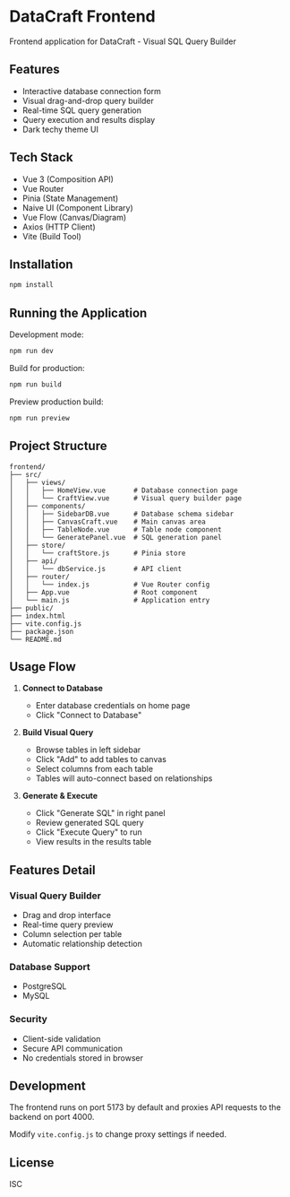# DataCraft Frontend

Frontend application for DataCraft - Visual SQL Query Builder

## Features

- Interactive database connection form
- Visual drag-and-drop query builder
- Real-time SQL query generation
- Query execution and results display
- Dark techy theme UI

## Tech Stack

- Vue 3 (Composition API)
- Vue Router
- Pinia (State Management)
- Naive UI (Component Library)
- Vue Flow (Canvas/Diagram)
- Axios (HTTP Client)
- Vite (Build Tool)

## Installation

```bash
npm install
```

## Running the Application

Development mode:
```bash
npm run dev
```

Build for production:
```bash
npm run build
```

Preview production build:
```bash
npm run preview
```

## Project Structure

```
frontend/
├── src/
│   ├── views/
│   │   ├── HomeView.vue       # Database connection page
│   │   └── CraftView.vue      # Visual query builder page
│   ├── components/
│   │   ├── SidebarDB.vue      # Database schema sidebar
│   │   ├── CanvasCraft.vue    # Main canvas area
│   │   ├── TableNode.vue      # Table node component
│   │   └── GeneratePanel.vue  # SQL generation panel
│   ├── store/
│   │   └── craftStore.js      # Pinia store
│   ├── api/
│   │   └── dbService.js       # API client
│   ├── router/
│   │   └── index.js           # Vue Router config
│   ├── App.vue                # Root component
│   └── main.js                # Application entry
├── public/
├── index.html
├── vite.config.js
├── package.json
└── README.md
```

## Usage Flow

1. **Connect to Database**
   - Enter database credentials on home page
   - Click "Connect to Database"

2. **Build Visual Query**
   - Browse tables in left sidebar
   - Click "Add" to add tables to canvas
   - Select columns from each table
   - Tables will auto-connect based on relationships

3. **Generate & Execute**
   - Click "Generate SQL" in right panel
   - Review generated SQL query
   - Click "Execute Query" to run
   - View results in the results table

## Features Detail

### Visual Query Builder
- Drag and drop interface
- Real-time query preview
- Column selection per table
- Automatic relationship detection

### Database Support
- PostgreSQL
- MySQL

### Security
- Client-side validation
- Secure API communication
- No credentials stored in browser

## Development

The frontend runs on port 5173 by default and proxies API requests to the backend on port 4000.

Modify `vite.config.js` to change proxy settings if needed.

## License

ISC
